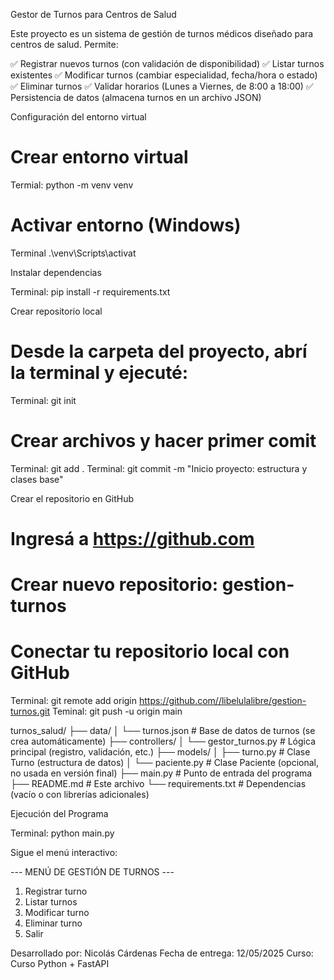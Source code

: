 Gestor de Turnos para Centros de Salud

Este proyecto es un sistema de gestión de turnos médicos diseñado para centros de salud. 
Permite:

✅ Registrar nuevos turnos (con validación de disponibilidad)
✅ Listar turnos existentes
✅ Modificar turnos (cambiar especialidad, fecha/hora o estado)
✅ Eliminar turnos
✅ Validar horarios (Lunes a Viernes, de 8:00 a 18:00)
✅ Persistencia de datos (almacena turnos en un archivo JSON)

Configuración del entorno virtual

# Crear entorno virtual
Termial: python -m venv venv

# Activar entorno (Windows)
Terminal .\venv\Scripts\activat

Instalar dependencias

Terminal: pip install -r requirements.txt

Crear repositorio local

# Desde la carpeta del proyecto, abrí la terminal y ejecuté:
Terminal: git init
# Crear archivos y hacer primer comit
Terminal: git add .
Terminal: git commit -m "Inicio proyecto: estructura y clases base"

Crear el repositorio en GitHub

# Ingresá a https://github.com
# Crear nuevo repositorio: gestion-turnos
# Conectar tu repositorio local con GitHub
Terminal: git remote add origin https://github.com//libelulalibre/gestion-turnos.git
Teminal: git push -u origin main

turnos_salud/
├── data/
│   └── turnos.json          # Base de datos de turnos (se crea automáticamente)
├── controllers/
│   └── gestor_turnos.py     # Lógica principal (registro, validación, etc.)
├── models/
│   ├── turno.py             # Clase Turno (estructura de datos)
│   └── paciente.py          # Clase Paciente (opcional, no usada en versión final)
├── main.py                  # Punto de entrada del programa
├── README.md                # Este archivo
└── requirements.txt         # Dependencias (vacío o con librerías adicionales)


Ejecución del Programa

Terminal: python main.py

Sigue el menú interactivo:

--- MENÚ DE GESTIÓN DE TURNOS ---
1. Registrar turno
2. Listar turnos
3. Modificar turno
4. Eliminar turno
5. Salir



Desarrollado por: Nicolás Cárdenas
Fecha de entrega: 12/05/2025
Curso: Curso Python + FastAPI

